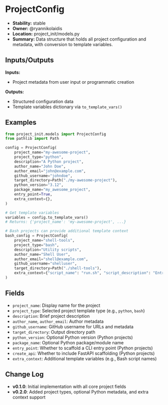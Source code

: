 # ProjectConfig

- **Stability:** stable
- **Owner:** @ryannikolaidis
- **Location:** project_init/models.py
- **Summary:** Data structure that holds all project configuration and metadata, with conversion to template variables.

## Inputs/Outputs

**Inputs:**
- Project metadata from user input or programmatic creation

**Outputs:**
- Structured configuration data
- Template variables dictionary via `to_template_vars()`

## Examples

```python
from project_init.models import ProjectConfig
from pathlib import Path

config = ProjectConfig(
    project_name="my-awesome-project",
    project_type="python",
    description="A Python project",
    author_name="John Doe",
    author_email="john@example.com",
    github_username="johndoe",
    target_directory=Path("./my-awesome-project"),
    python_version="3.12",
    package_name="my_awesome_project",
    entry_point=True,
    extra_context={},
)

# Get template variables
variables = config.to_template_vars()
# Returns: {'project_name': 'my-awesome-project', ...}

# Bash projects can provide additional template context
bash_config = ProjectConfig(
    project_name="shell-tools",
    project_type="bash",
    description="Utility scripts",
    author_name="Shell User",
    author_email="shell@example.com",
    github_username="shelluser",
    target_directory=Path("./shell-tools"),
    extra_context={"script_name": "run.sh", "script_description": "Entrypoint script"},
)
```

## Fields

- `project_name`: Display name for the project
- `project_type`: Selected project template type (e.g., `python`, `bash`)
- `description`: Brief project description
- `author_name`, `author_email`: Author metadata
- `github_username`: GitHub username for URLs and metadata
- `target_directory`: Output directory path
- `python_version`: Optional Python version (Python projects)
- `package_name`: Optional Python package/module name
- `entry_point`: Whether to scaffold a CLI entry point (Python projects)
- `create_api`: Whether to include FastAPI scaffolding (Python projects)
- `extra_context`: Additional template variables (e.g., Bash script names)

## Change Log

- **v0.1.0**: Initial implementation with all core project fields
- **v0.2.0**: Added project types, optional Python metadata, and extra context support
